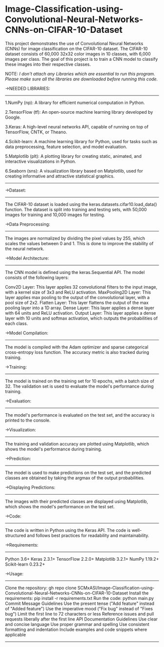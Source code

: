 # Image-Classification-using-Convolutional-Neural-Networks-CNNs-on-CIFAR-10-Dataset
This project demonstrates the use of Convolutional Neural Networks (CNNs) for image classification on the CIFAR-10 dataset. The CIFAR-10 dataset consists of 60,000 32x32 color images in 10 classes, with 6,000 images per class. The goal of this project is to train a CNN model to classify these images into their respective classes.


NOTE: *I don't attach any Libraries which are essential to run this program. Please make sure all the libraries are downloaded before running this code.*

->NEEDED LIBRARIES:
******************
1.NumPy (np): A library for efficient numerical computation in Python.

2.TensorFlow (tf): An open-source machine learning library developed by Google.

3.Keras: A high-level neural networks API, capable of running on top of TensorFlow, CNTK, or Theano.

4.Scikit-learn: A machine learning library for Python, used for tasks such as data preprocessing, feature selection, and model evaluation.

5.Matplotlib (plt): A plotting library for creating static, animated, and interactive visualizations in Python.

6.Seaborn (sns): A visualization library based on Matplotlib, used for creating informative and attractive statistical graphics.

********************************************************************************************************************************

->Dataset:
**********
The CIFAR-10 dataset is loaded using the keras.datasets.cifar10.load_data() function. The dataset is split into training and testing sets, with 50,000 images for training and 10,000 images for testing.

->Data Preprocessing:
*********************
The images are normalized by dividing the pixel values by 255, which scales the values between 0 and 1. This is done to improve the stability of the neural network.

->Model Architecture:
*********************
The CNN model is defined using the keras.Sequential API. The model consists of the following layers:

Conv2D Layer: This layer applies 32 convolutional filters to the input image, with a kernel size of 3x3 and ReLU activation.
MaxPooling2D Layer: This layer applies max pooling to the output of the convolutional layer, with a pool size of 2x2.
Flatten Layer: This layer flattens the output of the max pooling layer into a 1D array.
Dense Layer: This layer applies a dense layer with 64 units and ReLU activation.
Output Layer: This layer applies a dense layer with 10 units and softmax activation, which outputs the probabilities of each class.

->Model Compilation:
********************
The model is compiled with the Adam optimizer and sparse categorical cross-entropy loss function. The accuracy metric is also tracked during training.

->Training:
***********
The model is trained on the training set for 10 epochs, with a batch size of 32. The validation set is used to evaluate the model's performance during training.

->Evaluation:
*************
The model's performance is evaluated on the test set, and the accuracy is printed to the console.

->Visualization:
****************
The training and validation accuracy are plotted using Matplotlib, which shows the model's performance during training.

->Prediction:
*************
The model is used to make predictions on the test set, and the predicted classes are obtained by taking the argmax of the output probabilities.

->Displaying Predictions:
*************************
The images with their predicted classes are displayed using Matplotlib, which shows the model's performance on the test set.

->Code:
*******
The code is written in Python using the Keras API. The code is well-structured and follows best practices for readability and maintainability.

->Requirements:
***************
Python 3.6+
Keras 2.3.1+
TensorFlow 2.2.0+
Matplotlib 3.2.1+
NumPy 1.19.2+
Scikit-learn 0.23.2+

->Usage:
*********
Clone the repository: gh repo clone SCMxASI/Image-Classification-using-Convolutional-Neural-Networks-CNNs-on-CIFAR-10-Dataset
Install the requirements: pip install -r requirements.txt
Run the code: python main.py
Commit Message Guidelines
Use the present tense ("Add feature" instead of "Added feature")
Use the imperative mood ("Fix bug" instead of "Fixes bug")
Limit the first line to 72 characters or less
Reference issues and pull requests liberally after the first line
API Documentation Guidelines
Use clear and concise language
Use proper grammar and spelling
Use consistent formatting and indentation
Include examples and code snippets where applicable
*****************************************************************************************************************************************
